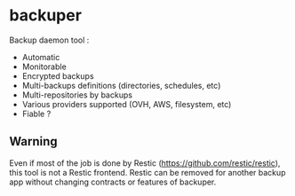 # backuper

Backup daemon tool :
- Automatic
- Monitorable
- Encrypted backups
- Multi-backups definitions (directories, schedules, etc)
- Multi-repositories by backups
- Various providers supported (OVH, AWS, filesystem, etc)
- Fiable ?

## Warning

Even if most of the job is done by Restic (https://github.com/restic/restic), this tool is not a Restic frontend. Restic can be removed for another backup app without changing contracts or features of backuper.
